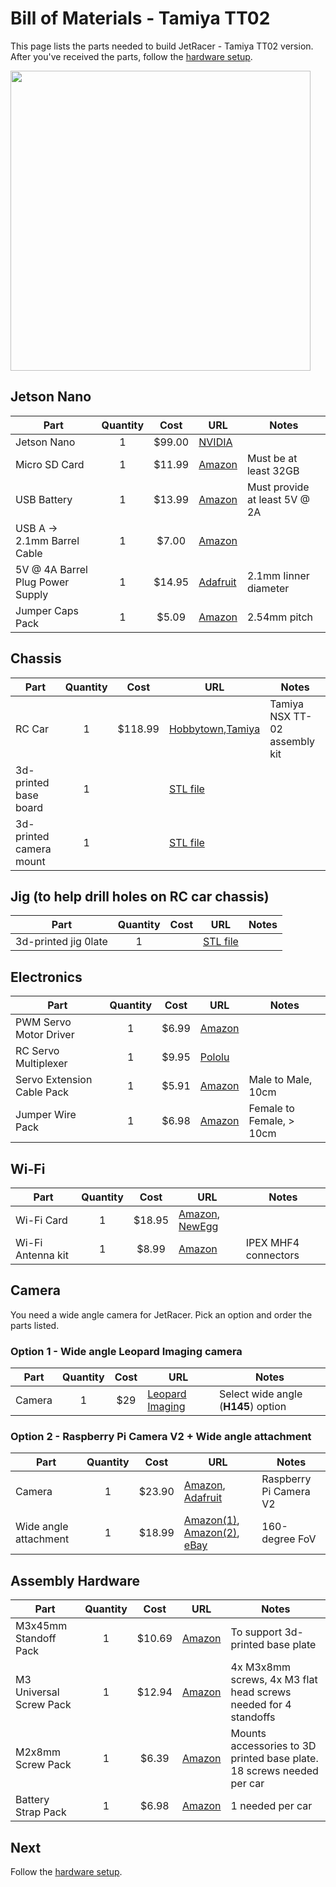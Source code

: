 # Bill of Materials - Tamiya TT02

This page lists the parts needed to build JetRacer - Tamiya TT02 version.  After you've received the parts, follow the [hardware setup](hardware_setup.md).

<img src="https://user-images.githubusercontent.com/25759564/62090140-9df09c80-b220-11e9-859e-2671b80805e1.png" height=480>

## Jetson Nano

| Part | Quantity | Cost | URL | Notes |
|------|:----------:|:------:|-----|-------|
| Jetson Nano | 1 | $99.00 | [NVIDIA](https://amzn.to/2K36TPl) |  |
| Micro SD Card | 1 | $11.99 | [Amazon](https://amzn.to/2Mohzd1) | Must be at least 32GB |
| USB Battery | 1 | $13.99 | [Amazon](https://amzn.to/2MqAu6M) | Must provide at least 5V @ 2A |
| USB A -> 2.1mm Barrel Cable | 1 | $7.00 | [Amazon](https://amzn.to/2SMmu8A) |  |
| 5V @ 4A Barrel Plug Power Supply | 1 | $14.95 | [Adafruit](https://www.adafruit.com/product/1466) | 2.1mm Iinner diameter |
| Jumper Caps Pack | 1 | $5.09 | [Amazon](https://amzn.to/2LP96QI) | 2.54mm pitch |

## Chassis

| Part | Quantity | Cost | URL | Notes |
|------|:----------:|:------:|-----|-------|
| RC Car | 1 | $118.99 | [Hobbytown](https://www.hobbytown.com/tamiya-nsx-tt02-4wd-on-road-tam58634/p508229),[Tamiya](https://www.tamiyausa.com/shop/110-4wd-shaft-drive-road-tt/rc-nsx/tt-02/) | Tamiya NSX TT-02 assembly kit |
| 3d-printed base board | 1 |  | [STL file](../assets/jetracer_tamiya_tt02_base_board.stl) |  |
| 3d-printed camera mount | 1 |  | [STL file](../assets/jetracer_cam_mount.stl) |  |

## Jig (to help drill holes on RC car chassis)

| Part | Quantity | Cost | URL | Notes |
|------|:----------:|:------:|-----|-------|
| 3d-printed jig 0late | 1 |  | [STL file](../assets/jetracer_tamiya_tt02_drill_jig.stl) |  |

## Electronics

| Part | Quantity | Cost | URL | Notes |
|------|:----------:|:------:|-----|-------|
| PWM Servo Motor Driver | 1 | $6.99 | [Amazon](https://amzn.to/317xYqr) |
| RC Servo Multiplexer | 1 | $9.95 | [Pololu](https://www.pololu.com/product/2806) | |
| Servo Extension Cable Pack | 1 | $5.91 | [Amazon](https://amzn.to/2SMnkSM) | Male to Male, 10cm |
| Jumper Wire Pack | 1 | $6.98 | [Amazon](https://amzn.to/319x9NT) | Female to Female, > 10cm | |

## Wi-Fi

| Part | Quantity | Cost | URL | Notes |
|------|:----------:|:------:|-----|-------|
| Wi-Fi Card | 1 | $18.95 | [Amazon](https://amzn.to/319d6z3), [NewEgg](https://www.neweggbusiness.com/Product/Product.aspx?Item=9SIV21M85N2699) |  |
| Wi-Fi Antenna kit | 1 | $8.99 | [Amazon](https://amzn.to/2SPft6U) | IPEX MHF4 connectors |

## Camera

You need a wide angle camera for JetRacer.  Pick an option and order the parts listed.

### Option 1 - Wide angle Leopard Imaging camera

| Part | Quantity | Cost | URL | Notes |
|------|:----------:|:------:|-----|-------|
| Camera | 1 | $29 | [Leopard Imaging](https://leopardimaging.com/product/li-imx219-mipi-ff-nano/) | Select wide angle (**H145**) option |

### Option 2 - Raspberry Pi Camera V2 + Wide angle attachment

| Part | Quantity | Cost | URL | Notes |
|------|:----------:|:------:|-----|-------|
| Camera | 1 | $23.90 | [Amazon](https://amzn.to/2MSi6lL), [Adafruit](http://adafru.it/3099) | Raspberry Pi Camera V2 |
| Wide angle attachment | 1 | $18.99 | [Amazon(1)](https://amzn.to/2SPNKDu), [Amazon(2)](https://amzn.to/2SPOfgQ), [eBay](https://ebay.us/Fz7HGd) | 160-degree FoV |

## Assembly Hardware

| Part | Quantity | Cost | URL | Notes |
|------|:----------:|:------:|-----|-------|
| M3x45mm Standoff Pack | 1 | $10.69 | [Amazon](https://amzn.to/2LPuZ20) | To support 3d-printed base plate |
| M3 Universal Screw Pack | 1 | $12.94 | [Amazon](https://amzn.to/2LNGt6q) | 4x M3x8mm screws, 4x M3 flat head screws needed for 4 standoffs |
| M2x8mm Screw Pack | 1 | $6.39 | [Amazon](https://amzn.to/312PTOK) | Mounts accessories to 3D printed base plate.  18 screws needed per car |
| Battery Strap Pack | 1 | $6.98 | [Amazon](https://amzn.to/317zoRN) | 1 needed per car |



## Next

Follow the [hardware setup](hardware_setup.md).
